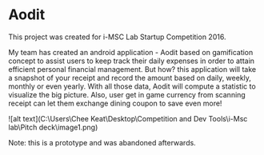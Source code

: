 # Aodit
This project was created for i-MSC Lab Startup Competition 2016.

My team has created an android application - Aodit based on gamification concept to assist users to keep track their daily expenses in order to attain efficient personal financial management. But how? this application will take a snapshot of your receipt and record the amount based on daily, weekly, monthly or even yearly. With all those data, Aodit will compute a statistic to visualize the big picture. Also, user get in game currency from scanning receipt can let them exchange dining coupon to save even more!

![alt text](C:\Users\Chee Keat\Desktop\Competition and Dev Tools\i-Msc lab\Pitch deck\image1.png)

Note: this is a prototype and was abandoned afterwards.
